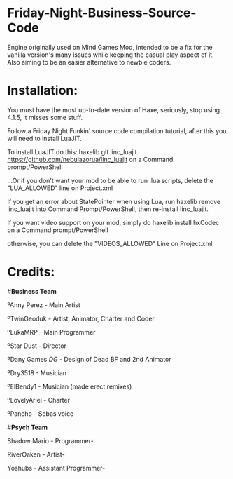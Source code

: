 # Friday-Night-Business-Source-Code

Engine originally used on Mind Games Mod, intended to be a fix for the vanilla version's many issues while keeping the casual play aspect of it. Also aiming to be an easier alternative to newbie coders.

# Installation:

You must have the most up-to-date version of Haxe, seriously, stop using 4.1.5, it misses some stuff.

Follow a Friday Night Funkin' source code compilation tutorial, after this you will need to install LuaJIT.

To install LuaJIT do this: haxelib git linc_luajit https://github.com/nebulazorua/linc_luajit on a Command prompt/PowerShell

...Or if you don't want your mod to be able to run .lua scripts, delete the "LUA_ALLOWED" line on Project.xml

If you get an error about StatePointer when using Lua, run haxelib remove linc_luajit into Command Prompt/PowerShell, then re-install linc_luajit.

If you want video support on your mod, simply do haxelib install hxCodec on a Command prompt/PowerShell

otherwise, you can delete the "VIDEOS_ALLOWED" Line on Project.xml

# Credits:

#**Business Team**

ºAnny Perez - Main Artist

ºTwinGeoduk - Artist, Animator, Charter and Coder

ºLukaMRP - Main Programmer

ºStar Dust - Director

ºDany Games *DG* - Design of Dead BF and 2nd Animator

ºDry3518 - Musician

ºElBendy1 - Musician (made erect remixes)

ºLovelyAriel - Charter

ºPancho - Sebas voice

#**Psych Team**

Shadow Mario - Programmer-

RiverOaken - Artist-

Yoshubs - Assistant Programmer-


